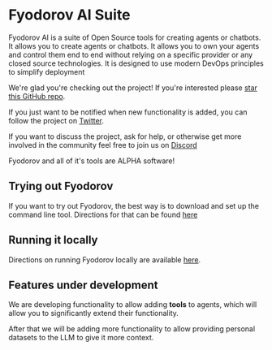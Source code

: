 # Fyodorov AI Suite
Fyodorov AI is a suite of Open Source tools for creating agents or chatbots. It allows you to create agents or chatbots. 
It allows you to own your agents and control them end to end without relying on a specific provider or 
any closed source technologies. It is designed to use modern DevOps principles to simplify deployment

We're glad you're checking out the project! If you're interested please [star this GitHub repo](https://github.com/FyodorovAI/Gagarin).

If you just want to be notified when new functionality is added, you can follow the project on [Twitter](https://twitter.com/FyodorovAISuite).

If you want to discuss the project, ask for help, or otherwise get more involved in the community feel free to join us on [Discord](https://discord.gg/ChCTeC8qwE)

Fyodorov and all of it's tools are ALPHA software!

## Trying out Fyodorov
If you want to try out Fyodorov, the best way is to download and set up the command line tool. Directions for that can be found [here](./CLI.md)

## Running it locally
Directions on running Fyodorov locally are available [here](./LOCAL.md).

## Features under development
We are developing functionality to allow adding **tools** to agents, which will allow you to significantly 
extend their functionality.

After that we will be adding more functionality to allow providing personal datasets to the LLM to give it more context.
